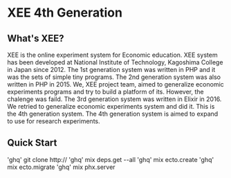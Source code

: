 # XEE 4th Generation
## What's XEE?
XEE is the online experiment system for Economic education.
XEE system has been developed at National Institute of Technology, Kagoshima College in Japan since 2012.
The 1st generation system was written in PHP and it was the sets of simple tiny programs.
The 2nd generation system was also written in PHP in 2015. We, XEE project team, aimed to generalize economic experiments programs and try to build a platform of its. However, the chalenge was faild.
The 3rd generation system was written in Elixir in 2016. We retried to generalize economic experiments system and did it.
This is the 4th generation system. The 4th generation system is aimed to expand to use for research experiments.
 
## Quick Start
'ghq' git clone http://
'ghq' mix deps.get --all
'ghq' mix ecto.create
'ghq' mix ecto.migrate
'ghq' mix phx.server


